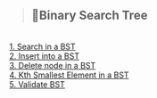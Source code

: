 > ## 🌴Binary Search Tree
<br>
<a href="https://leetcode.com/problems/search-in-a-binary-search-tree/description/">1. Search in a BST</a><br>
<a href="https://leetcode.com/problems/insert-into-a-binary-search-tree/">2. Insert into a BST</a><br>
<a href="https://leetcode.com/problems/delete-node-in-a-bst/description/">3. Delete node in a BST</a><br>
<a href="https://leetcode.com/problems/kth-smallest-element-in-a-bst/description/">4. Kth Smallest Element in a BST</a><br>
<a href="https://leetcode.com/problems/validate-binary-search-tree/description/">5. Validate BST</a><br>
